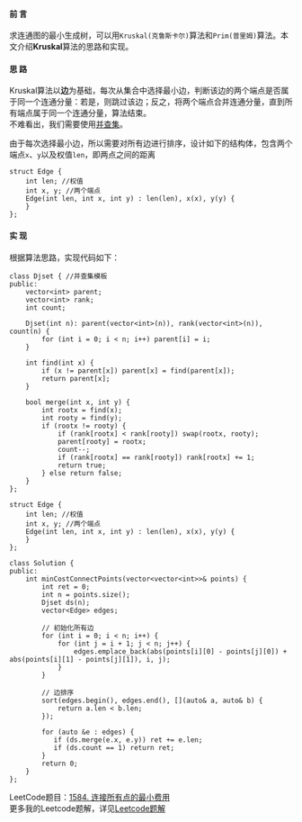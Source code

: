 #### 前 言
求连通图的最小生成树，可以用`Kruskal(克鲁斯卡尔)`算法和`Prim(普里姆)`算法。本文介绍**Kruskal**算法的思路和实现。

#### 思 路
Kruskal算法以**边**为基础，每次从集合中选择最小边，判断该边的两个端点是否属于同一个连通分量：若是，则跳过该边；反之，将两个端点合并连通分量，直到所有端点属于同一个连通分量，算法结束。  
不难看出，我们需要使用[并查集](https://www.jianshu.com/p/a6cac02ecf66)。

由于每次选择最小边，所以需要对所有边进行排序，设计如下的结构体，包含两个端点`x`、`y`以及权值`len`，即两点之间的距离
```
struct Edge {
    int len; //权值
    int x, y; //两个端点
    Edge(int len, int x, int y) : len(len), x(x), y(y) {
    }
};
```

#### 实 现
根据算法思路，实现代码如下：
```
class Djset { //并查集模板
public:
    vector<int> parent;
    vector<int> rank;
    int count;

    Djset(int n): parent(vector<int>(n)), rank(vector<int>(n)), count(n) {
        for (int i = 0; i < n; i++) parent[i] = i;
    }
    
    int find(int x) {
        if (x != parent[x]) parent[x] = find(parent[x]);
        return parent[x];
    }
    
    bool merge(int x, int y) {
        int rootx = find(x);
        int rooty = find(y);
        if (rootx != rooty) {
            if (rank[rootx] < rank[rooty]) swap(rootx, rooty);
            parent[rooty] = rootx;
            count--;
            if (rank[rootx] == rank[rooty]) rank[rootx] += 1;
            return true;
        } else return false;
    }
};

struct Edge {
    int len; //权值
    int x, y; //两个端点
    Edge(int len, int x, int y) : len(len), x(x), y(y) {
    }
};

class Solution {
public:
    int minCostConnectPoints(vector<vector<int>>& points) {
        int ret = 0;
        int n = points.size();
        Djset ds(n);
        vector<Edge> edges;
        
        // 初始化所有边
        for (int i = 0; i < n; i++) {
            for (int j = i + 1; j < n; j++) {
                edges.emplace_back(abs(points[i][0] - points[j][0]) + abs(points[i][1] - points[j][1]), i, j);
            }
        }

        // 边排序
        sort(edges.begin(), edges.end(), [](auto& a, auto& b) {
            return a.len < b.len;
        });

        for (auto &e : edges) {
           if (ds.merge(e.x, e.y)) ret += e.len;
           if (ds.count == 1) return ret;
        }
        return 0;
    }
};
```
LeetCode题目：[1584. 连接所有点的最小费用](https://leetcode-cn.com/problems/min-cost-to-connect-all-points/)  
更多我的Leetcode题解，详见[Leetcode题解](https://github.com/cyh1998/algorithm)